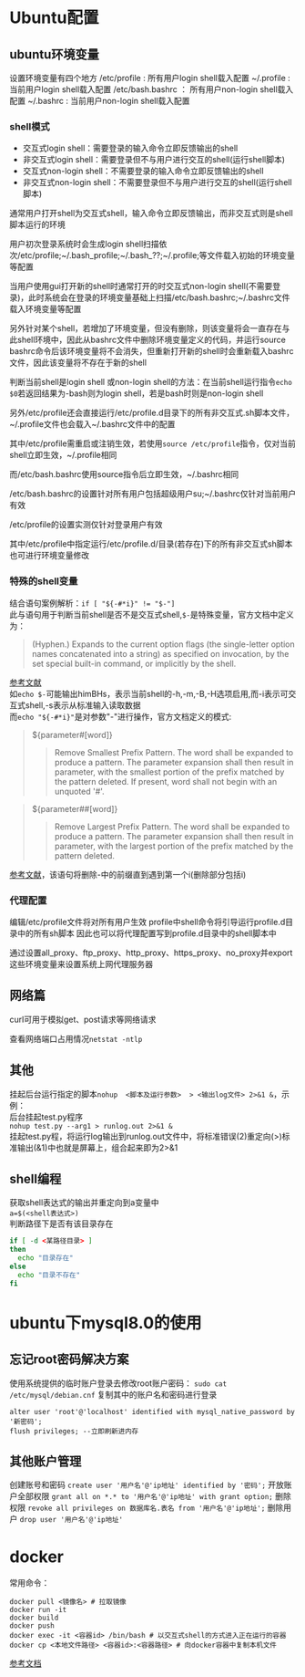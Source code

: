 # Ubuntu配置
## ubuntu环境变量
设置环境变量有四个地方
/etc/profile  : 所有用户login shell载入配置
~/.profile    : 当前用户login shell载入配置
/etc/bash.bashrc ： 所有用户non-login shell载入配置
~/.bashrc     : 当前用户non-login shell载入配置

### shell模式
+ 交互式login shell：需要登录的输入命令立即反馈输出的shell
+ 非交互式login shell：需要登录但不与用户进行交互的shell(运行shell脚本)
+ 交互式non-login shell：不需要登录的输入命令立即反馈输出的shell
+ 非交互式non-login shell：不需要登录但不与用户进行交互的shell(运行shell脚本)

通常用户打开shell为交互式shell，输入命令立即反馈输出，而非交互式则是shell脚本运行的环境

用户初次登录系统时会生成login shell扫描依次/etc/profile;~/.bash_profile;~/.bash_??;~/.profile;等文件载入初始的环境变量等配置

当用户使用gui打开新的shell时通常打开的时交互式non-login shell(不需要登录)，此时系统会在登录的环境变量基础上扫描/etc/bash.bashrc;~/.bashrc文件载入环境变量等配置

另外针对某个shell，若增加了环境变量，但没有删除，则该变量将会一直存在与此shell环境中，因此从bashrc文件中删除环境变量定义的代码，并运行source bashrc命令后该环境变量将不会消失，但重新打开新的shell时会重新载入bashrc文件，因此该变量将不存在于新的shell

判断当前shell是login shell 或non-login shell的方法：在当前shell运行指令```echo $0```若返回结果为-bash则为login shell，若是bash时则是non-login shell

另外/etc/profile还会直接运行/etc/profile.d目录下的所有非交互式.sh脚本文件，~/.profile文件也会载入~/.bashrc文件中的配置


其中/etc/profile需重启或注销生效，若使用```source /etc/profile```指令，仅对当前shell立即生效，~/.profile相同

而/etc/bash.bashrc使用source指令后立即生效，~/.bashrc相同

/etc/bash.bashrc的设置针对所有用户包括超级用户su;~/.bashrc仅针对当前用户有效

/etc/profile的设置实测仅针对登录用户有效

其中/etc/profile中指定运行/etc/profile.d/目录(若存在)下的所有非交互式sh脚本也可进行环境变量修改


### 特殊的shell变量
结合语句案例解析：`if [ "${-#*i}" != "$-"]`  
此与语句用于判断当前shell是否不是交互式shell,`$-`是特殊变量，官方文档中定义为：
>(Hyphen.) Expands to the current option flags (the single-letter option names concatenated into a string) as specified on invocation, by the set special built-in command, or implicitly by the shell.

[参考文献](https://pubs.opengroup.org/onlinepubs/009695399/utilities/xcu_chap02.html#tag_02_05_02)  
如`echo $-`可能输出himBHs，表示当前shell的-h,-m,-B,-H选项启用,而-i表示可交互式shell,-s表示从标准输入读取数据  
而`echo "${-#*i}"`是对参数"-"进行操作，官方文档定义的模式:
> ${parameter#[word]}
>> Remove Smallest Prefix Pattern. The word shall be expanded to produce a pattern. The parameter expansion shall then result in parameter, with the smallest portion of the prefix matched by the pattern deleted. If present, word shall not begin with an unquoted '#'.

> ${parameter##[word]}
>> Remove Largest Prefix Pattern. The word shall be expanded to produce a pattern. The parameter expansion shall then result in parameter, with the largest portion of the prefix matched by the pattern deleted.

[参考文献](https://pubs.opengroup.org/onlinepubs/9699919799/utilities/V3_chap02.html#tag_18_06_02)，该语句将删除-中的前缀直到遇到第一个i(删除部分包括i)


### 代理配置
编辑/etc/profile文件将对所有用户生效
profile中shell命令将引导运行profile.d目录中的所有sh脚本
因此也可以将代理配置写到profile.d目录中的shell脚本中

通过设置all_proxy、ftp_proxy、http_proxy、https_proxy、no_proxy并export这些环境变量来设置系统上网代理服务器
## 网络篇
curl可用于模拟get、post请求等网络请求

查看网络端口占用情况`netstat -ntlp`


## 其他
挂起后台运行指定的脚本`nohup  <脚本及运行参数>  > <输出log文件> 2>&1 &`，示例：  
后台挂起test.py程序  
`nohup test.py --arg1 > runlog.out 2>&1 &`   
挂起test.py程，将运行log输出到runlog.out文件中，将标准错误(2)重定向(>)标准输出(&1)中也就是屏幕上，组合起来即为2>&1  

## shell编程
获取shell表达式的输出并重定向到a变量中  
```a=$(<shell表达式>)```  
判断路径下是否有该目录存在  
```bash
if [ -d <某路径目录> ]
then
  echo "目录存在"
else
  echo "目录不存在"
fi
```

# ubuntu下mysql8.0的使用

## 忘记root密码解决方案
使用系统提供的临时账户登录去修改root账户密码：
```sudo cat /etc/mysql/debian.cnf```
复制其中的账户名和密码进行登录
```code
alter user 'root'@'localhost' identified with mysql_native_password by '新密码';
flush privileges; --立即刷新进内存 
```

## 其他账户管理
创建账号和密码
```create user '用户名'@'ip地址' identified by '密码';```
开放账户全部权限
```grant all on *.* to '用户名'@'ip地址' with grant option;```
删除权限
```revoke all privileges on 数据库名.表名 from '用户名'@'ip地址';```
删除用户
```drop user '用户名'@'ip地址'```

# docker 
常用命令：
```shell
docker pull <镜像名> # 拉取镜像
docker run -it 
docker build
docker push
docker exec -it <容器id> /bin/bash # 以交互式shell的方式进入正在运行的容器
docker cp <本地文件路径> <容器id>:<容器路径> # 向docker容器中复制本机文件
```
[参考文档](https://yeasy.gitbook.io/docker_practice)